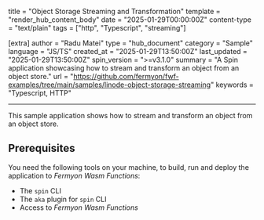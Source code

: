 title = "Object Storage Streaming and Transformation"
template = "render_hub_content_body"
date = "2025-01-29T00:00:00Z"
content-type = "text/plain"
tags = ["http", "Typescript", "streaming"]

[extra]
author = "Radu Matei"
type = "hub_document"
category = "Sample"
language = "JS/TS"
created_at = "2025-01-29T13:50:00Z"
last_updated = "2025-01-29T13:50:00Z"
spin_version = ">=v3.1.0"
summary = "A Spin application showcasing how to stream and transform an object from an object store."
url = "https://github.com/fermyon/fwf-examples/tree/main/samples/linode-object-storage-streaming"
keywords = "Typescript, HTTP"

---

This sample application shows how to stream and transform an object from an object store.

## Prerequisites

You need the following tools on your machine, to build, run and deploy the application to _Fermyon Wasm Functions_:

- The `spin` CLI
- The `aka` plugin for `spin` CLI
- Access to _Fermyon Wasm Functions_
